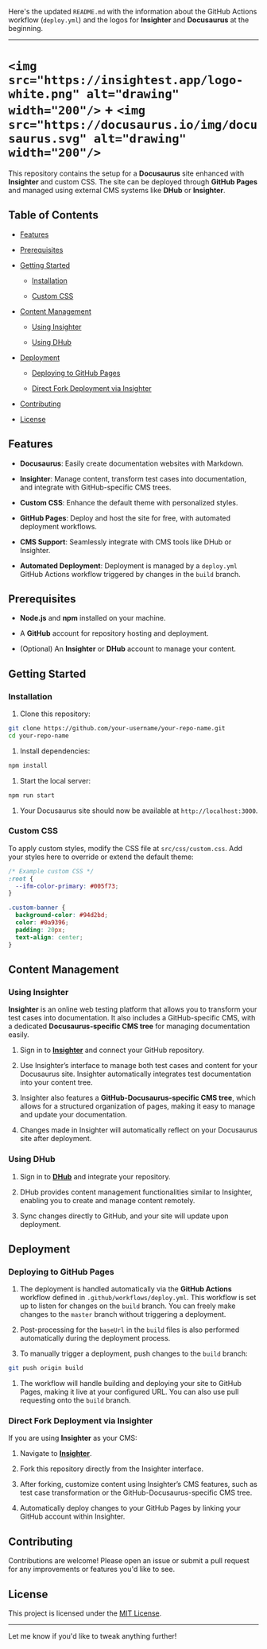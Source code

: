 Here\'s the updated `README.md` with the information about the GitHub Actions workflow \(`deploy.yml`\) and the logos for **Insighter** and **Docusaurus** at the beginning\.

---

# `<img src="https://insightest.app/logo-white.png" alt="drawing" width="200"/>` \+ `<img src="https://docusaurus.io/img/docusaurus.svg" alt="drawing" width="200"/>`

This repository contains the setup for a **Docusaurus** site enhanced with **Insighter** and custom CSS\. The site can be deployed through **GitHub Pages** and managed using external CMS systems like **DHub** or **Insighter**\.

## Table of Contents

- [Features](#features)

- [Prerequisites](#prerequisites)

- [Getting Started](#getting-started)

    - [Installation](#installation)

    - [Custom CSS](#custom-css)

- [Content Management](#content-management)

    - [Using Insighter](#using-insighter)

    - [Using DHub](#using-dhub)

- [Deployment](#deployment)

    - [Deploying to GitHub Pages](#deploying-to-github-pages)

    - [Direct Fork Deployment via Insighter](#direct-fork-deployment-via-insighter)

- [Contributing](#contributing)

- [License](#license)

## Features

- **Docusaurus**\: Easily create documentation websites with Markdown\.

- **Insighter**\: Manage content\, transform test cases into documentation\, and integrate with GitHub\-specific CMS trees\.

- **Custom CSS**\: Enhance the default theme with personalized styles\.

- **GitHub Pages**\: Deploy and host the site for free\, with automated deployment workflows\.

- **CMS Support**\: Seamlessly integrate with CMS tools like DHub or Insighter\.

- **Automated Deployment**\: Deployment is managed by a `deploy.yml` GitHub Actions workflow triggered by changes in the `build` branch\.

## Prerequisites

- **Node\.js** and **npm** installed on your machine\.

- A **GitHub** account for repository hosting and deployment\.

- \(Optional\) An **Insighter** or **DHub** account to manage your content\.

## Getting Started

### Installation

1. Clone this repository\:

```bash
git clone https://github.com/your-username/your-repo-name.git
cd your-repo-name
```

1. Install dependencies\:

```bash
npm install
```

1. Start the local server\:

```bash
npm run start
```

1. Your Docusaurus site should now be available at `http://localhost:3000`\.

### Custom CSS

To apply custom styles\, modify the CSS file at `src/css/custom.css`\. Add your styles here to override or extend the default theme\:

```css
/* Example custom CSS */
:root {
  --ifm-color-primary: #005f73;
}

.custom-banner {
  background-color: #94d2bd;
  color: #0a9396;
  padding: 20px;
  text-align: center;
}
```

## Content Management

### Using Insighter

**Insighter** is an online web testing platform that allows you to transform your test cases into documentation\. It also includes a GitHub\-specific CMS\, with a dedicated **Docusaurus\-specific CMS tree** for managing documentation easily\.

1. Sign in to **[Insighter](https://insightest.app)** and connect your GitHub repository\.

2. Use Insighter’s interface to manage both test cases and content for your Docusaurus site\. Insighter automatically integrates test documentation into your content tree\.

3. Insighter also features a **GitHub\-Docusaurus\-specific CMS tree**\, which allows for a structured organization of pages\, making it easy to manage and update your documentation\.

4. Changes made in Insighter will automatically reflect on your Docusaurus site after deployment\.

### Using DHub

1. Sign in to **[DHub](https://dhub.app)** and integrate your repository\.

2. DHub provides content management functionalities similar to Insighter\, enabling you to create and manage content remotely\.

3. Sync changes directly to GitHub\, and your site will update upon deployment\.

## Deployment

### Deploying to GitHub Pages

1. The deployment is handled automatically via the **GitHub Actions** workflow defined in `.github/workflows/deploy.yml`\. This workflow is set up to listen for changes on the `build` branch\. You can freely make changes to the `master` branch without triggering a deployment\.

2. Post\-processing for the `baseUrl` in the `build` files is also performed automatically during the deployment process\.

3. To manually trigger a deployment\, push changes to the `build` branch\:

```bash
git push origin build
```

1. The workflow will handle building and deploying your site to GitHub Pages\, making it live at your configured URL\. You can also use pull requesting onto the `build` branch\.

### Direct Fork Deployment via Insighter

If you are using **Insighter** as your CMS\:

1. Navigate to **[Insighter](https://insightest.app)**\.

2. Fork this repository directly from the Insighter interface\.

3. After forking\, customize content using Insighter’s CMS features\, such as test case transformation or the GitHub\-Docusaurus\-specific CMS tree\.

4. Automatically deploy changes to your GitHub Pages by linking your GitHub account within Insighter\.

## Contributing

Contributions are welcome\! Please open an issue or submit a pull request for any improvements or features you\'d like to see\.

## License

This project is licensed under the [MIT License](LICENSE)\.

---

Let me know if you\'d like to tweak anything further\!